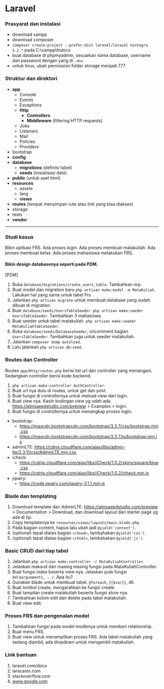 # Laravel

### Prasyarat dan instalasi
 - download xampp
 - download composer
 - `composer create-project --prefer-dist laravel/laravel mintegra 5.2.*` pada C:\xampp\htdocs
 - buat database di phpmyadmin, sesuaikan nama database, username dan password dengan yang di `.env`
 - untuk linux, ubah permission folder storage menjadi 777


### Struktur dan direktori
 - **app**
   - Console
   - Events
   - Exceptions
   - **Http**
     - **Controllers**
     - **Middleware** (filtering HTTP requests)
   - Jobs
   - Listeners
   - Mail
   - Policies
   - Providers
 - bootstrap
 - **config**
 - **database**
   - **migrations** (definisi tabel)
   - **seeds** (inisialisasi data)
 - **public** (untuk aset html)
 - **resources**
   - assets
   - lang
   - **views**
 - **routes** (tempat menyimpan rute atau link yang bisa diakses)
 - storage
 - tests
 - **vendor**

-------------------------

### Studi kasus
Bikin aplikasi FRS. Ada proses login. Ada proses membuat matakuliah. Ada proses membuat kelas. Ada proses mahasiswa melakukan FRS.

#### Bikin design databasenya seperti pada PDM.
[PDM]
  1. Buka `database/migrations/create_users_table`. Tambahkan nrp.
  2. Buat model dan migration baru `php artisan make:model -m MataKuliah`. Lakukan hal yang sama untuk tabel Frs.
  3. Jalankan `php artisan migrate` untuk membuat database yang sudah dibuat di migration.
  3. Buat `database/seeds/UsersTableSeeder`. `php artisan make:seeder UsersTableSeeder`. Tambahkan 3 mahasiswa.
  4. Buat seeder untuk tabel matakuliah. `php artisan make:seeder MataKuliahTableSeeder`.
  4. Buka `database/seeds/DatabaseSeeder`, uncomment bagian `UsersTableSeeder`. Tambahkan juga untuk seeder matakuliah. 
  4. Jalankan `composer dump-autoload`.
  5. Lalu jalankan `php artisan db:seed`.

### Routes dan Controller
Routes `app/Http/routes.php` berisi list url dan controller yang menangani. Sedangkan controller berisi kode backend.
  1. `php artisan make:controller AuthController`.
  2. Buat url nya dulu di routes, untuk get dan post.
  3. Buat fungsi di controllernya untuk meload view dari login.
  4. Buat view nya. Kasih kodingan view yg udah ada. https://almsaeedstudio.com/preview > Examples > login.
  5. Buat fungsi di controllernya untuk menangkap proses login.

  - bootstrap: 
    - https://maxcdn.bootstrapcdn.com/bootstrap/3.3.7/css/bootstrap.min.css
    - https://maxcdn.bootstrapcdn.com/bootstrap/3.3.7/js/bootstrap.min.js
  - adminLTE: https://cdnjs.cloudflare.com/ajax/libs/admin-lte/2.3.11/css/AdminLTE.min.css
  - icheck:
    - https://cdnjs.cloudflare.com/ajax/libs/iCheck/1.0.2/skins/square/blue.css
    - https://cdnjs.cloudflare.com/ajax/libs/iCheck/1.0.2/icheck.min.js
  - jquery:
    - https://code.jquery.com/jquery-3.1.1.min.js

### Blade dan templating
  1. Download template dari AdminLTE. https://almsaeedstudio.com/preview > Documentation > Download, dan download layout dari starter page yg ada di tip.
  2. Copy templatenya ke `resources/views/layouts/main.blade.php`.
  3. Pada bagian content, hapus lalu ubah jadi `@yield('content')`.
  4. (optional) tepat diatas bagian `</head>`, tambahakan `@yield('css')`.
  5. (optional) tepat diatas bagian `</html>`, tambahakan `@yield('js')`.

### Basic CRUD dari tiap tabel
  1. Jalankan `php artisan make:controller -r MataKuliahController`.
  2. Jelaskan maksud dari masing masing fungsi pada MataKuliahController.
  3. Buat fungsi index beserta view nya. Jelaskan pula fungsi `dd($argunment1, ..)`. Apa itu?
  4. Gunakan blade untuk membuat tabel. `@foreach`, `{{$var}}`, dll.
  4. Buat tombol create, mengarahkan ke fungsi create.
  5. Buat tampilan create matakuliah beserta fungsi store nya.
  6. Tambahkan kolom edit dan delete pada tabel matakuliah.
  7. Buat view edit.

### Proses FRS dan pengenalan model
  1. Tambahkan fungsi pada model modlenya untuk memberi relationship.
  2. Buat menu FRS.
  3. Buat view untuk menampilkan proses FRS. Ada tabel matakuliah yang sedang diambil, ada dropdown untuk mengambil matakuliah.

### Link bantuan
  1. laravel.com/docs
  2. laracasts.com
  3. stackoverflow.com
  4. www.google.com